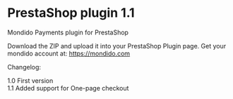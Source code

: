 PrestaShop plugin 1.1
==========

Mondido Payments plugin for PrestaShop  

Download the ZIP and upload it into your PrestaShop Plugin page.
Get your mondido account at: https://mondido.com


Changelog:   

1.0 First version   
1.1 Added support for One-page checkout   


